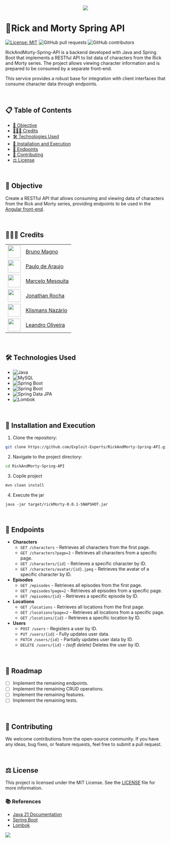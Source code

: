  <div align="center" text-align="center">
    <img src="https://capsule-render.vercel.app/api?type=waving&height=200&color=gradient&text=RickAndMorty%20API&reversal=false">
</div>



# 🚀Rick and Morty Spring API
[![License: MIT](https://img.shields.io/badge/License-MIT-yellow.svg)](LICENSE)
![GitHub pull requests](https://img.shields.io/github/issues-pr/Exploit-Experts/RickAndMorty-Spring-API)
![GitHub contributors](https://img.shields.io/github/contributors/Exploit-Experts/RickAndMorty-Spring-API)

RickAndMorty-Spring-API is a backend developed with Java and Spring Boot that implements a RESTful API to list data of characters from the Rick and Morty series. The project allows viewing character information and is prepared to be consumed by a separate front-end. 

This service provides a robust base for integration with client interfaces that consume character data through endpoints.

</br>

## 📋 Table of Contents
- [🎯 Objective](#-objective)
- [🧑🏻‍💻 Credits](#-credits)
- [🛠️ Technologies Used](#-technologies-used)
- [📂 Installation and Execution](#-installation-and-execution)
- [📃 Endpoints](#-endpoints)
- [🤝 Contributing](#-contributing)
- [⚖️ License](#-license)

</br>

## 🎯 Objective

Create a RESTful API that allows consuming and viewing data of characters from the Rick and Morty series, providing endpoints to be used in the [Angular front-end](https://github.com/Exploit-Experts/RickAndMorthy-client).

</br>

## 🧑🏻‍💻 Credits


||           |
| ---------------- | ---------------- |
| <img src="https://avatars.githubusercontent.com/u/114788642?v=4" float="left" width="40px" height=40px> | <a href='https://github.com/brunoliratm'>Bruno Magno</a> |
| <img src="https://avatars.githubusercontent.com/u/127964717?v=4" float="left" width="40px" height=40px> | <a href='https://github.com/Paulo-Araujo-Jr'>Paulo de Araujo</a> |
| <img src="https://avatars.githubusercontent.com/u/126338859?v=4" float="left" width="40px" height=40px> | <a href='https://github.com/MrMesquita'>Marcelo Mesquita</a> |
| <img src="https://avatars.githubusercontent.com/u/126990110?v=4" float="left" width="40px" height=40px> | <a href='https://github.com/Jonathanwsr'>Jonathan Rocha</a> |
| <img src="https://avatars.githubusercontent.com/u/180599406?v=4" float="left" width="40px" height=40px> | <a href='https://github.com/Klismans-Nazario'>Klismans Nazário</a> |
| <img src="https://avatars.githubusercontent.com/u/126925371?v=4" float="left" width="40px" height=40px> | <a href='https://github.com/leandrouser'>Leandro Oliveira</a> |


</br>


## 🛠️ Technologies Used

- ![Java](https://img.shields.io/badge/Java-21-blue)
- ![MySQL](https://img.shields.io/badge/database-MySQL-blue)
- ![Spring Boot](https://img.shields.io/badge/Spring%20Boot-3.3.5-green)
- ![Spring Boot](https://img.shields.io/badge/Maven-3.9.9-green)
- ![Spring Data JPA](https://img.shields.io/badge/Spring%20Data%20JPA-3.3.4-green)
- ![Lombok](https://img.shields.io/badge/Lombok-1.18.34-green)

</br>

## 📂 Installation and Execution

1. Clone the repository:
```bash
git clone https://github.com/Exploit-Experts/RickAndMorty-Spring-API.git
```

2. Navigate to the project directory:
```bash
cd RickAndMorty-Spring-API
```

3. Copile project
```java
mvn clean install
```

4. Execute the jar
```
java -jar target/rickMorty-0.0.1-SNAPSHOT.jar
```

</br>

## 📃 Endpoints

- **Characters**
    - `GET /characters` - Retrieves all characters from the first page.
    - `GET /characters?page=2` - Retrieves all characters from a specific page.
    - `GET /characters/{id}` - Retrieves a specific character by ID.
    - `GET /characters/avatar/{id}.jpeg` - Retrieves the avatar of a specific character by ID.
- **Episodes**
    - `GET /episodes` - Retrieves all episodes from the first page.
    - `GET /episodes?page=2` - Retrieves all episodes from a specific page.
    - `GET /episodes/{id}` - Retrieves a specific episode by ID.
- **Locations**
    - `GET /locations` - Retrieves all locations from the first page.
    - `GET /locations?page=2` - Retrieves all locations from a specific page.
    - `GET /locations/{id}` - Retrieves a specific location by ID.
- **Users**
    - `POST /users` - Registers a user by ID.
    - `PUT /users/{id}` - Fully updates user data.
    - `PATCH /users/{id}` - Partially updates user data by ID.
    - `DELETE /users/{id}` - _(soft delete)_ Deletes the user by ID.

</br>

## 🚧 Roadmap
- [ ] Implement the remaining endpoints.
- [ ] Implement the remaining CRUD operations.
- [ ] Implement the remaining features.
- [ ] Implement the remaining tests.

</br>

## 🤝 Contributing

<p>We welcome contributions from the open-source community. If you have any ideas, bug fixes, or feature requests, feel free to submit a pull request.</p>

</br>

## ⚖️ License

This project is licensed under the MIT License. See the [LICENSE](LICENSE) file for more information.


### 📚 References
- [Java 21 Documentation](https://docs.oracle.com/en/java/javase/21/)
- [Spring Boot](https://spring.io/projects/spring-boot)
- [Lombok](https://projectlombok.org/)

<img src="https://capsule-render.vercel.app/api?type=waving&height=200&color=gradient&reversal=false&section=footer">
